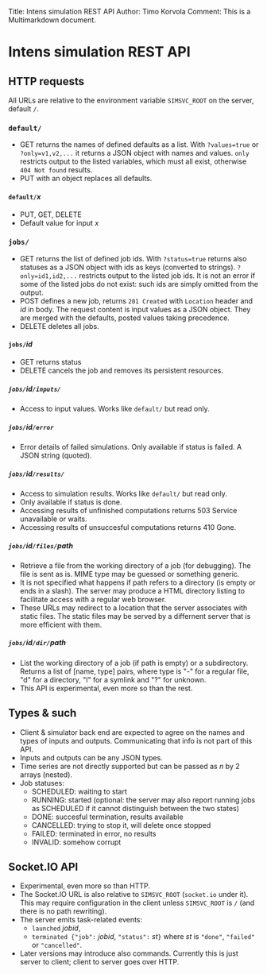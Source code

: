 Title: Intens simulation REST API
Author: Timo Korvola
Comment: This is a Multimarkdown document.

# Intens simulation REST API

## HTTP requests

All URLs are relative to the environment variable `SIMSVC_ROOT` on the
server, default `/`.

### `default/`

- GET returns the names of defined defaults as a list.  With
  `?values=true` or `?only=v1,v2,...` it returns a JSON object with
  names and values.  `only` restricts output to the listed variables,
  which must all exist, otherwise `404 Not found` results.
- PUT with an object replaces all defaults.

#### `default/`*x*

- PUT, GET, DELETE
- Default value for input *x*

### `jobs/`

- GET returns the list of defined job ids.  With `?status=true`
  returns also statuses as a JSON object with ids as keys (converted
  to strings).  `?only=id1,id2,...` restricts output to the listed job
  ids.  It is not an error if some of the listed jobs do not exist:
  such ids are simply omitted from the output.
- POST defines a new job, returns `201 Created` with `Location` header
  and *id* in body.  The request content is input values as a JSON
  object.  They are merged with the defaults, posted values taking
  precedence.
- DELETE deletes all jobs.

#### `jobs/`*id*

- GET returns status
- DELETE cancels the job and removes its persistent resources.

##### `jobs/`*id*`/inputs/`

- Access to input values.  Works like `default/` but read only.

##### `jobs/`*id*`/error`

- Error details of failed simulations.  Only available if status is
  failed.  A JSON string (quoted).

##### `jobs/`*id*`/results/`

- Access to simulation results.  Works like `default/` but read only.
- Only available if status is done.
- Accessing results of unfinished computations returns 503 Service
  unavailable or waits.
- Accessing results of unsuccesful computations returns 410 Gone.

##### `jobs/`*id*`/files/`*path*

- Retrieve a file from the working directory of a job (for debugging).
  The file is sent as is.  MIME type may be guessed or something
  generic.
- It is not specified what happens if path refers to a directory (is
  empty or ends in a slash).  The server may produce a HTML directory
  listing to facilitate access with a regular web browser.
- These URLs may redirect to a location that the server associates
  with static files.  The static files may be served by a differnent
  server that is more efficient with them.

##### `jobs/`*id*`/dir/`*path*

- List the working directory of a job (if path is empty) or a
  subdirectory.  Returns a list of [name, type]
  pairs, where type is "-" for a regular file, "d" for a
  directory, "l" for a symlink and "?" for unknown.
- This API is experimental, even more so than the rest.

## Types & such

- Client & simulator back end are expected to agree on the names and
  types of inputs and outputs.  Communicating that info is not part of
  this API.
- Inputs and outputs can be any JSON types.
- Time series are not directly supported but can be passed as *n* by 2
  arrays (nested).
- Job statuses:
    * SCHEDULED: waiting to start
    * RUNNING: started (optional: the server may also report running
      jobs as SCHEDULED if it cannot distinguish between the two states)
    * DONE: succesful termination, results available
    * CANCELLED: trying to stop it, will delete once stopped
    * FAILED: terminated in error, no results
    * INVALID: somehow corrupt

## Socket.IO API

- Experimental, even more so than HTTP.
- The Socket.IO URL is also relative to `SIMSVC_ROOT` (`socket.io`
  under it).  This may require configuration in the client unless
  `SIMSVC_ROOT` is `/` (and there is no path rewriting).
- The server emits task-related events:
    * `launched` *jobid*,
    * `terminated {"job":` *jobid*, `"status":` *st*`}` where *st* is
      `"done"`, `"failed"` or `"cancelled"`.
- Later versions may introduce also commands.  Currently this is just
  server to client; client to server goes over HTTP.
